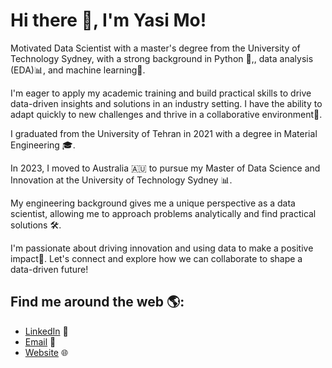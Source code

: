 # Hi there 👋, I'm Yasi Mo!

Motivated Data Scientist with a master's degree from the University of Technology Sydney, with a strong background in Python 🐍,, data analysis (EDA)📊, and machine learning🤖.

I'm eager to apply my academic training and build practical skills to drive data-driven insights and solutions in an industry setting. I have the ability to adapt quickly to new challenges and thrive in a collaborative environment🤝.

I graduated from the University of Tehran in 2021 with a degree in Material Engineering 🎓.

In 2023, I moved to Australia 🇦🇺 to pursue my Master of Data Science and Innovation at the University of Technology Sydney 📊. 

My engineering background gives me a unique perspective as a data scientist, allowing me to approach problems analytically and find practical solutions 🛠️.

I'm passionate about driving innovation and using data to make a positive impact🌟. Let's connect and explore how we can collaborate to shape a data-driven future!

## Find me around the web 🌎:
- [LinkedIn](https://www.linkedin.com/in/jyasimo/) 🔗
- [Email](JYasimo@gmail.com) 📧
- [Website](https://yasi-mo.com/) 🌐

